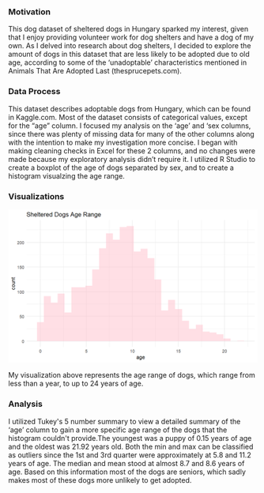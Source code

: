 ### Motivation

This dog dataset of sheltered dogs in Hungary sparked my interest, given that I enjoy providing volunteer work for dog shelters and have a dog of my own. As I delved into research about dog shelters, I decided to explore the amount of dogs in this dataset that are less likely to be adopted due to old age, according to some of the ‘unadoptable’ characteristics mentioned in Animals That Are Adopted Last (thesprucepets.com).

### Data Process

This dataset describes adoptable dogs from Hungary, which can be found in Kaggle.com. Most of the dataset consists of categorical values, except for the “age” column. I focused my analysis on the ‘age’ and ‘sex columns, since there was plenty of missing data for many of the other columns along with the intention to make my investigation more concise. I began with making cleaning checks in Excel for these 2 columns, and no changes were made because my exploratory analysis didn’t require it. I utilized R Studio to create a boxplot of the age of dogs separated by sex, and to create a histogram visualzing the age range.


### Visualizations

![My first figure](https://github.com/kmj333/Karen-Magana-EDA/blob/main/dogagehistogram.png)

My visualization above represents the age range of dogs, which range from less than a year, to up to 24 years of age. 

### Analysis

I utilized Tukey's 5 number summary to view a detailed summary of the ‘age’ column to gain a more specific age range of the dogs that the histogram couldn't provide.The youngest was a puppy of 0.15 years of age and the oldest was 21.92 years old. Both the min and max can be classified as outliers since the 1st and 3rd quarter were approximately at 5.8 and 11.2 years of age. The median and mean stood at almost 8.7 and 8.6 years of age. Based on this information most of the dogs are seniors, which sadly makes most of these dogs more unlikely to get adopted.

